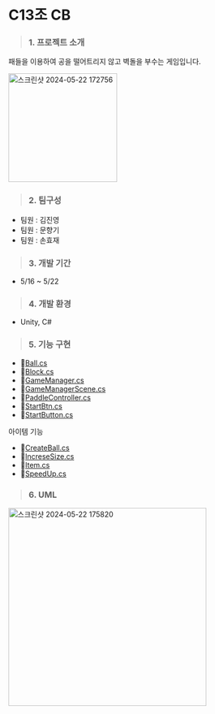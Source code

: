 # C13조 CB

> ### 1. 프로젝트 소개
패들을 이용하여 공을 떨어트리지 않고 벽돌을 부수는 게임입니다.

<img width="214" alt="스크린샷 2024-05-22 172756" src="https://github.com/NFUE2/BlockBreaker/assets/130882236/d5cee9ce-d4f7-44b9-99ed-f5aaa72fc090">

> ### 2. 팀구성
- 팀원 : 김진영
- 팀원 : 문향기
- 팀원 : 손효재

> ### 3. 개발 기간
- 5/16 ~ 5/22

> ### 4. 개발 환경
- Unity, C#

> ### 5. 기능 구현
- 📜[Ball.cs](https://github.com/NFUE2/BlockBreaker/blob/main/BlockBreaker/Assets/Scripts/Ball.cs)
- 📜[Block.cs](https://github.com/NFUE2/BlockBreaker/blob/main/BlockBreaker/Assets/Scripts/Block.cs)
- 📜[GameManager.cs](https://github.com/NFUE2/BlockBreaker/blob/main/BlockBreaker/Assets/Scripts/GameManager.cs)
- 📜[GameManagerScene.cs](https://github.com/NFUE2/BlockBreaker/blob/main/BlockBreaker/Assets/Scripts/GameManagerScene.cs)
- 📜[PaddleController.cs](https://github.com/NFUE2/BlockBreaker/blob/main/BlockBreaker/Assets/Scripts/PaddleController.cs)
- 📜[StartBtn.cs](https://github.com/NFUE2/BlockBreaker/blob/main/BlockBreaker/Assets/Scripts/StartBtn.cs)
- 📜[StartButton.cs](https://github.com/NFUE2/BlockBreaker/blob/main/BlockBreaker/Assets/Scripts/StartButton.cs)

아이템 기능
- 📜[CreateBall.cs](https://github.com/NFUE2/BlockBreaker/blob/main/BlockBreaker/Assets/Scripts/Item/CreateBall.cs)
- 📜[IncreseSize.cs](https://github.com/NFUE2/BlockBreaker/blob/main/BlockBreaker/Assets/Scripts/Item/IncreseSize.cs)
- 📜[Item.cs](https://github.com/NFUE2/BlockBreaker/blob/main/BlockBreaker/Assets/Scripts/Item/Item.cs)
- 📜[SpeedUp.cs](https://github.com/NFUE2/BlockBreaker/blob/main/BlockBreaker/Assets/Scripts/Item/SpeedUp.cs)

> ### 6. UML
<img width="390" alt="스크린샷 2024-05-22 175820" src="https://github.com/NFUE2/BlockBreaker/assets/130882236/00713989-2e5f-4848-91c3-b018345c9574">
